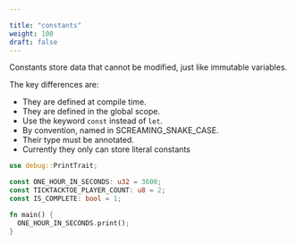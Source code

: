```yaml
---

title: "constants"
weight: 100
draft: false
---
```


Constants store data that cannot be modified, just like immutable variables.

The key differences are:
- They are defined at compile time.
- They are defined in the global scope.
- Use the keyword `const` instead of `let`.
- By convention, named in SCREAMING_SNAKE_CASE.
- Their type must be annotated.
- Currently they only can store literal constants

```rust {.codebox}
use debug::PrintTrait;

const ONE_HOUR_IN_SECONDS: u32 = 3600;
const TICKTACKTOE_PLAYER_COUNT: u8 = 2;
const IS_COMPLETE: bool = 1;

fn main() {
  ONE_HOUR_IN_SECONDS.print();
}

```

